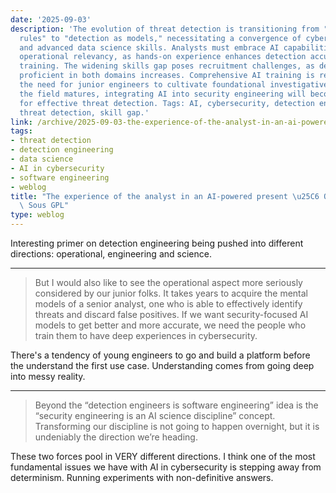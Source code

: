 ```yaml
---
date: '2025-09-03'
description: 'The evolution of threat detection is transitioning from "detection as
  rules" to "detection as models," necessitating a convergence of cybersecurity expertise
  and advanced data science skills. Analysts must embrace AI capabilities while maintaining
  operational relevancy, as hands-on experience enhances detection accuracy and model
  training. The widening skills gap poses recruitment challenges, as demand for those
  proficient in both domains increases. Comprehensive AI training is required, emphasizing
  the need for junior engineers to cultivate foundational investigative skills. As
  the field matures, integrating AI into security engineering will become paramount
  for effective threat detection. Tags: AI, cybersecurity, detection engineering,
  threat detection, skill gap.'
link: /archive/2025-09-03-the-experience-of-the-analyst-in-an-ai-powered-present-quelques-digressions-sous-gpl
tags:
- threat detection
- detection engineering
- data science
- AI in cybersecurity
- software engineering
- weblog
title: "The experience of the analyst in an AI-powered present \u25C6 Quelques Digressions\
  \ Sous GPL"
type: weblog
---
```


Interesting primer on detection engineering being pushed into different directions: operational, engineering and science.

---

> But I would also like to see the operational aspect more seriously considered by our junior folks. It takes years to acquire the mental models of a senior analyst, one who is able to effectively identify threats and discard false positives. If we want security-focused AI models to get better and more accurate, we need the people who train them to have deep experiences in cybersecurity.

There's a tendency of young engineers to go and build a platform before the understand the first use case. Understanding comes from going deep into messy reality.

---

> Beyond the “detection engineers is software engineering” idea is the “security engineering is an AI science discipline” concept. Transforming our discipline is not going to happen overnight, but it is undeniably the direction we’re heading.

These two forces pool in VERY different directions. I think one of the most fundamental issues we have with AI in cybersecurity is stepping away from determinism. Running experiments with non-definitive answers.


